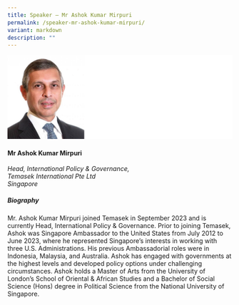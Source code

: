 ```yaml
---
title: Speaker – Mr Ashok Kumar Mirpuri
permalink: /speaker-mr-ashok-kumar-mirpuri/
variant: markdown
description: ""
---
```

![](/images/2025%20speakers/Ashok_MIRPURI.png)
#### **Mr Ashok Kumar Mirpuri**

*Head, International Policy &amp; Governance, <br>Temasek International Pte Ltd<br>Singapore*

##### **Biography**
Mr. Ashok Kumar Mirpuri joined Temasek in September 2023 and is currently Head, International Policy &amp; Governance. Prior to joining Temasek, Ashok was Singapore Ambassador to the United States from July 2012 to June 2023, where he represented Singapore’s interests in working with three U.S. Administrations. His previous Ambassadorial roles were in Indonesia, Malaysia, and Australia. Ashok has engaged with governments at the highest levels and developed policy options under challenging circumstances. Ashok holds a Master of Arts from the University of London’s School of Oriental &amp; African Studies and a Bachelor of Social Science (Hons) degree in Political Science from the National University of Singapore.